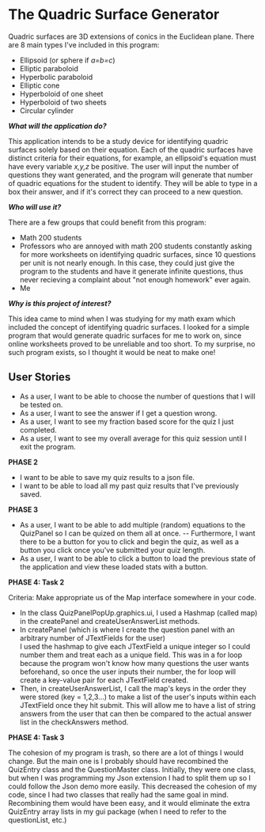 # The Quadric Surface Generator
Quadric surfaces are 3D extensions of conics in the Euclidean plane. There are 8 main types I've included in this 
program:
- Ellipsoid (or sphere if *a=b=c*)
- Elliptic paraboloid
- Hyperbolic paraboloid
- Elliptic cone
- Hyperboloid of one sheet
- Hyperboloid of two sheets
- Circular cylinder



***What will the application do?***

This application intends to be a study device for identifying quadric surfaces solely based on their equation.
Each of the quadric surfaces have distinct criteria for their equations, for example, an ellipsoid's equation must have
every variable *x,y,z* be positive. The user will input the number of questions they want generated, and the program 
will generate that number of quadric equations for the student to identify. They will be able to type in a box their 
answer, and if it's correct they can proceed to a new question. 


***Who will use it?***

There are a few groups that could benefit from this program:
- Math 200 students
- Professors who are annoyed with math 200 students constantly asking for more worksheets on identifying quadric 
surfaces, since 10 questions per unit is not nearly enough. In this case, they could just give the program to the 
students and have it generate infinite questions, thus never recieving a complaint about "not enough homework" ever 
again.
- Me

***Why is this project of interest?***

This idea came to mind when I was studying for my math exam which included the concept of identifying quadric surfaces. 
I looked for a simple program that would generate quadric surfaces for me to work on, since online worksheets proved to 
be unreliable and too short. To my surprise, no such program exists, so I thought it would be neat to make one!

## User Stories
- As a user, I want to be able to choose the number of questions that I will be tested on.
- As a user, I want to see the answer if I get a question wrong.
- As a user, I want to see my fraction based score for the quiz I just completed.
- As a user, I want to see my overall average for this quiz session until I exit the program.

**PHASE 2**


- I want to be able to save my quiz results to a json file.
- I want to be able to load all my past quiz results that I've previously saved.

**PHASE 3**
- As a user, I want to be able to add multiple (random) equations to the QuizPanel so I can be quized
on them all at once.
-- Furthermore, I want there to be a button for you to click and begin the quiz, as well as
a button you click once you've submitted your quiz length.
- As a user, I want to be able to click a button to load the previous state of the application and view
these loaded stats with a button.

**PHASE 4: Task 2**

Criteria: Make appropriate us of the Map interface somewhere in your code.
- In the class QuizPanelPopUp.graphics.ui, I used a Hashmap (called map) in the createPanel and createUserAnswerList
methods.  
- In createPanel (which is where I create the question panel with an arbitrary number of JTextFields for the user)  
I used the hashmap to give each JTextField a unique integer so I could number them and treat each as a
unique field. This was in a for loop because the program won't know how many questions the user wants beforehand, so 
once the user inputs their number, the for loop will create a key-value pair for each JTextField created.
- Then, in createUserAnswerList, I call the map's keys in the order they were stored (key = 1,2,3...) to make a
list of the user's inputs within each JTextField once they hit submit. This will allow me to have a list of string 
answers from the user that can then be compared to the actual answer list in the checkAnswers method.

**PHASE 4: Task 3**

The cohesion of my program is trash, so there are a lot of things I would change. But the 
main one is I probably should have recombined the QuizEntry class and the QuestionMaster class. Initially, they were 
one class, but when I was programming my Json extension I had to split them up so I could follow the Json demo more 
easily. This decreased the cohesion of my code, since I had two classes that really had the same goal in mind. 
Recombining them would have been easy, and it would eliminate the extra QuizEntry array lists in my gui package (when I
need to refer to the questionList, etc.) 
